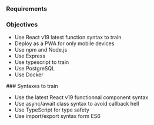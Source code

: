### Requirements

### Objectives

-   Use React v19 latest function syntax to train
-   Deploy as a PWA for only mobile devices
-   Use npm and Node.js
-   Use Express
-   Use typescript to train
-   Use PostgreSQL
-   Use Docker

### Syntaxes to train

-   Use the latest React v19 functionnal component syntax
-   Use async/await class syntax to avoid callback hell
-   Use TypeScript for type safety
-   Use import/export syntax form ES6
